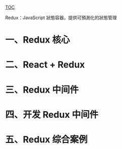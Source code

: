 [TOC](Redux)

Redux：JavaScript 狀態容器，提供可預測化的狀態管理

# 一、Redux 核心



# 二、React + Redux



# 三、Redux 中间件



# 四、开发 Redux 中间件



# 五、Redux 综合案例

